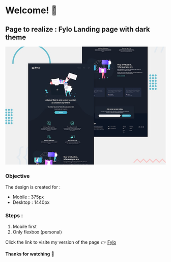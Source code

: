 # Welcome! 👋

## Page to realize : Fylo Landing page with dark theme 
![Design](./assets/design/desktop-preview.jpg)

### Objective 
The design is created for :

 - Mobile : 375px
 - Desktop : 1440px 
### Steps :

 1. Mobile first 
 2. Only flexbox (personal) 


Click the link to visite my version of the page :point_right:
[Fylo](https://zakariaselassi.github.io/Fylo/)

**Thanks for watching** 🚀
